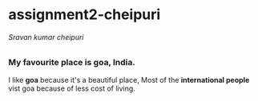 # assignment2-cheipuri
<h6>Sravan kumar cheipuri</h6>
<h3>My favourite place is goa, India.</h3>
<p> I like <b>goa</b> because it's a beautiful place, Most of the <b>international people</b> vist goa because of less cost of living.</p>
